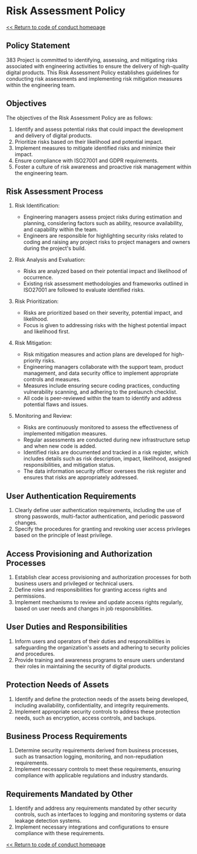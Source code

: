 # Risk Assessment Policy

[<< Return to code of conduct homepage](https://github.com/383Project/engineering-code-of-conduct)

## Policy Statement

383 Project is committed to identifying, assessing, and mitigating risks associated with engineering activities to ensure the delivery of high-quality digital products. This Risk Assessment Policy establishes guidelines for conducting risk assessments and implementing risk mitigation measures within the engineering team.

## Objectives

The objectives of the Risk Assessment Policy are as follows:

1. Identify and assess potential risks that could impact the development and delivery of digital products.
2. Prioritize risks based on their likelihood and potential impact.
3. Implement measures to mitigate identified risks and minimize their impact.
4. Ensure compliance with ISO27001 and GDPR requirements.
5. Foster a culture of risk awareness and proactive risk management within the engineering team.

## Risk Assessment Process

1. Risk Identification:
   - Engineering managers assess project risks during estimation and planning, considering factors such as ability, resource availability, and capability within the team.
   - Engineers are responsible for highlighting security risks related to coding and raising any project risks to project managers and owners during the project's build.

2. Risk Analysis and Evaluation:
   - Risks are analyzed based on their potential impact and likelihood of occurrence.
   - Existing risk assessment methodologies and frameworks outlined in ISO27001 are followed to evaluate identified risks.

3. Risk Prioritization:
   - Risks are prioritized based on their severity, potential impact, and likelihood.
   - Focus is given to addressing risks with the highest potential impact and likelihood first.

4. Risk Mitigation:
   - Risk mitigation measures and action plans are developed for high-priority risks.
   - Engineering managers collaborate with the support team, product management, and data security office to implement appropriate controls and measures.
   - Measures include ensuring secure coding practices, conducting vulnerability scanning, and adhering to the prelaunch checklist.
   - All code is peer-reviewed within the team to identify and address potential flaws and issues.

5. Monitoring and Review:
   - Risks are continuously monitored to assess the effectiveness of implemented mitigation measures.
   - Regular assessments are conducted during new infrastructure setup and when new code is added.
   - Identified risks are documented and tracked in a risk register, which includes details such as risk description, impact, likelihood, assigned responsibilities, and mitigation status.
   - The data information security officer oversees the risk register and ensures that risks are appropriately addressed.

## User Authentication Requirements

1. Clearly define user authentication requirements, including the use of strong passwords, multi-factor authentication, and periodic password changes.
2. Specify the procedures for granting and revoking user access privileges based on the principle of least privilege.

## Access Provisioning and Authorization Processes

1. Establish clear access provisioning and authorization processes for both business users and privileged or technical users.
2. Define roles and responsibilities for granting access rights and permissions.
3. Implement mechanisms to review and update access rights regularly, based on user needs and changes in job responsibilities.

## User Duties and Responsibilities

1. Inform users and operators of their duties and responsibilities in safeguarding the organization's assets and adhering to security policies and procedures.
2. Provide training and awareness programs to ensure users understand their roles in maintaining the security of digital products.

## Protection Needs of Assets

1. Identify and define the protection needs of the assets being developed, including availability, confidentiality, and integrity requirements.
2. Implement appropriate security controls to address these protection needs, such as encryption, access controls, and backups.

## Business Process Requirements

1. Determine security requirements derived from business processes, such as transaction logging, monitoring, and non-repudiation requirements.
2. Implement necessary controls to meet these requirements, ensuring compliance with applicable regulations and industry standards.

## Requirements Mandated by Other

1. Identify and address any requirements mandated by other security controls, such as interfaces to logging and monitoring systems or data leakage detection systems.
2. Implement necessary integrations and configurations to ensure compliance with these requirements.

[<< Return to code of conduct homepage](https://github.com/383Project/engineering-code-of-conduct)
